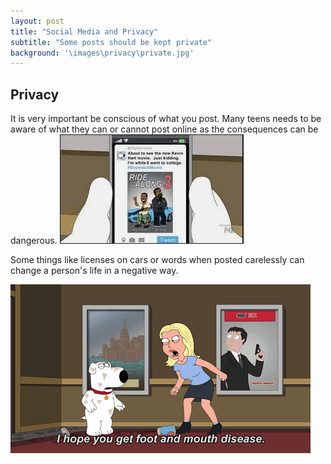 ```yaml
---
layout: post
title: "Social Media and Privacy"
subtitle: "Some posts should be kept private"
background: '\images\privacy\private.jpg'
---
```

## Privacy
 It is very important be conscious of what you post. Many teens needs to be aware of what they can or cannot post online as the consequences can be dangerous. 
![first page](\images\privacy\first.jpg)

Some things like licenses on cars or words when posted carelessly can change a person's life in a negative way.

![tweet page](\images\privacy\tweet.gif)
